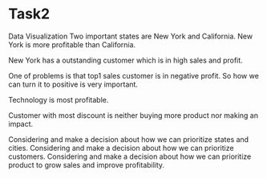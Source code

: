 # Task2
Data Visualization
Two important states are New York and California. New York is more profitable than California.

New York has a outstanding customer which is in high sales and profit.

One of problems is that top1 sales customer is in negative profit. So how we can turn it to positive is very important.

Technology is most profitable.

Customer with most discount is neither buying more product nor making an impact.





Considering and make a decision about how we can prioritize states and cities.
Considering and make a decision about how we can prioritize customers.
Considering and make a decision about how we can prioritize product to grow sales and improve profitability.
